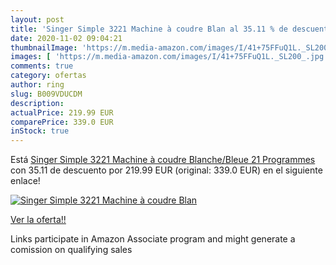 ```yaml
---
layout: post
title: 'Singer Simple 3221 Machine à coudre Blan al 35.11 % de descuento'
date: 2020-11-02 09:04:21
thumbnailImage: 'https://m.media-amazon.com/images/I/41+75FFuQ1L._SL200_.jpg'
images: [ 'https://m.media-amazon.com/images/I/41+75FFuQ1L._SL200_.jpg' ]
comments: true
category: ofertas
author: ring
slug: B009VDUCDM
description:
actualPrice: 219.99 EUR
comparePrice: 339.0 EUR
inStock: true
---
```


Está [Singer Simple 3221 Machine à coudre Blanche/Bleue 21 Programmes](https://www.amazon.fr/dp/B009VDUCDM/?tag=tolees0d-21) con 35.11 de descuento por 219.99 EUR (original: 339.0 EUR) en el siguiente enlace!

[![Singer Simple 3221 Machine à coudre Blan](https://m.media-amazon.com/images/I/41+75FFuQ1L._SL200_.jpg)](https://www.amazon.fr/dp/B009VDUCDM/?tag=tolees0d-21)

[Ver la oferta!!](https://www.amazon.fr/dp/B009VDUCDM/?tag=tolees0d-21)

Links participate in Amazon Associate program and might generate a comission on qualifying sales


